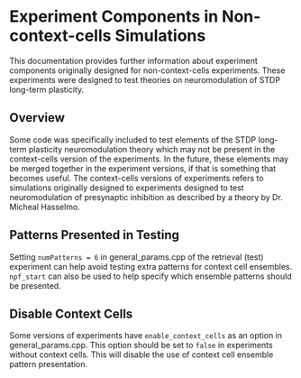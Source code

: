 Experiment Components in Non-context-cells Simulations
======================================================

This documentation provides further information about experiment components originally designed for non-context-cells experiments. These experiments were designed to test theories on neuromodulation of STDP long-term plasticity.

## Overview

Some code was specifically included to test elements of the STDP long-term plasticity neuromodulation theory which may not be present in the context-cells version of the experiments. In the future, these elements may be merged together in the experiment versions, if that is something that becomes useful. The context-cells versions of experiments refers to simulations originally designed to experiments designed to test neuromodulation of presynaptic inhibition as described by a theory by Dr. Micheal Hasselmo.

## Patterns Presented in Testing

Setting `numPatterns = 6` in general_params.cpp of the retrieval (test) experiment can help avoid testing extra patterns for context cell ensembles. `npf_start` can also be used to help specify which ensemble patterns should be presented.

## Disable Context Cells

Some versions of experiments have `enable_context_cells` as an option in general_params.cpp. This option should be set to `false` in experiments without context cells. This will disable the use of context cell ensemble pattern presentation.